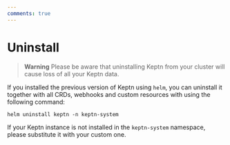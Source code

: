```yaml
---
comments: true
---
```


# Uninstall

> **Warning**
Please be aware that uninstalling Keptn from your cluster
will cause loss of all your Keptn data.

If you installed the previous version of Keptn using `helm`,
you can uninstall it together with all CRDs, webhooks and
custom resources with using the following command:

```shell
helm uninstall keptn -n keptn-system
```

If your Keptn instance is not installed in the
`keptn-system` namespace, please substitute
it with your custom one.
